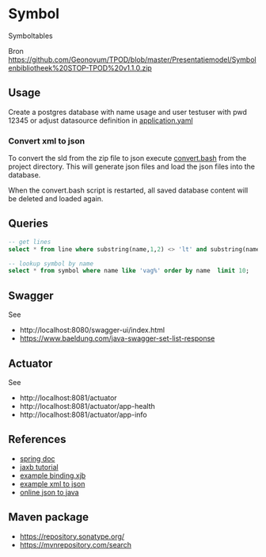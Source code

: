 # Symbol

Symboltables

Bron https://github.com/Geonovum/TPOD/blob/master/Presentatiemodel/Symbolenbibliotheek%20STOP-TPOD%20v1.1.0.zip

## Usage
Create a postgres database with name usage and user testuser with pwd 12345
or adjust datasource definition in [application.yaml](./src/main/resources/application.yaml)

### Convert xml to json
To convert the sld from the zip file to json execute [convert.bash](./scripts/convert.bash) from the project directory.
This will generate json files and load the json files into the database.

When the convert.bash script is restarted, all saved database content will be deleted and loaded again.

## Queries

```sql
-- get lines
select * from line where substring(name,1,2) <> 'lt' and substring(name,1,2) <> 'lm' and substring(name,1,2) <> 'ls';

-- lookup symbol by name
select * from symbol where name like 'vag%' order by name  limit 10;
```

## Swagger
See 
- http://localhost:8080/swagger-ui/index.html
- https://www.baeldung.com/java-swagger-set-list-response 

## Actuator
See 
- http://localhost:8081/actuator
- http://localhost:8081/actuator/app-health
- http://localhost:8081/actuator/app-info

## References
- [spring doc](https://springdoc.org/)
- [jaxb tutorial](https://www.baeldung.com/jaxb)
- [example binding.xjb](https://github.com/orbisgis/ogc-custom-jaxb/blob/master/ogc-custom-model/src/main/resources/binding.xjb)
- [example xml to json](https://www.javatpoint.com/convert-xml-to-json-in-java)
- [online json to java](https://codebeautify.org/json-to-java-converter#)


## Maven package
- https://repository.sonatype.org/
- https://mvnrepository.com/search

